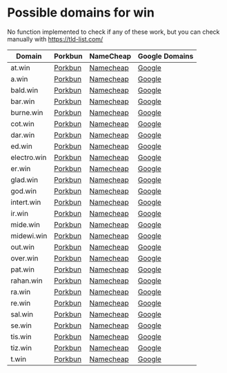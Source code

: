 # Possible domains for win

No function implemented to check if any of these work, but you can check manually with https://tld-list.com/

| Domain | Porkbun | NameCheap | Google Domains |
|---|---|---|---|
| at.win | [Porkbun](https://porkbun.com/checkout/search?prb=e814663da1&tlds=&idnLanguage=&search=search&q=at.win) | [Namecheap](https://www.namecheap.com/domains/registration/results/?domain=at.win) | [Google](https://domains.google.com/registrar/search?searchTerm=at.win) |
| a.win | [Porkbun](https://porkbun.com/checkout/search?prb=e814663da1&tlds=&idnLanguage=&search=search&q=a.win) | [Namecheap](https://www.namecheap.com/domains/registration/results/?domain=a.win) | [Google](https://domains.google.com/registrar/search?searchTerm=a.win) |
| bald.win | [Porkbun](https://porkbun.com/checkout/search?prb=e814663da1&tlds=&idnLanguage=&search=search&q=bald.win) | [Namecheap](https://www.namecheap.com/domains/registration/results/?domain=bald.win) | [Google](https://domains.google.com/registrar/search?searchTerm=bald.win) |
| bar.win | [Porkbun](https://porkbun.com/checkout/search?prb=e814663da1&tlds=&idnLanguage=&search=search&q=bar.win) | [Namecheap](https://www.namecheap.com/domains/registration/results/?domain=bar.win) | [Google](https://domains.google.com/registrar/search?searchTerm=bar.win) |
| burne.win | [Porkbun](https://porkbun.com/checkout/search?prb=e814663da1&tlds=&idnLanguage=&search=search&q=burne.win) | [Namecheap](https://www.namecheap.com/domains/registration/results/?domain=burne.win) | [Google](https://domains.google.com/registrar/search?searchTerm=burne.win) |
| cot.win | [Porkbun](https://porkbun.com/checkout/search?prb=e814663da1&tlds=&idnLanguage=&search=search&q=cot.win) | [Namecheap](https://www.namecheap.com/domains/registration/results/?domain=cot.win) | [Google](https://domains.google.com/registrar/search?searchTerm=cot.win) |
| dar.win | [Porkbun](https://porkbun.com/checkout/search?prb=e814663da1&tlds=&idnLanguage=&search=search&q=dar.win) | [Namecheap](https://www.namecheap.com/domains/registration/results/?domain=dar.win) | [Google](https://domains.google.com/registrar/search?searchTerm=dar.win) |
| ed.win | [Porkbun](https://porkbun.com/checkout/search?prb=e814663da1&tlds=&idnLanguage=&search=search&q=ed.win) | [Namecheap](https://www.namecheap.com/domains/registration/results/?domain=ed.win) | [Google](https://domains.google.com/registrar/search?searchTerm=ed.win) |
| electro.win | [Porkbun](https://porkbun.com/checkout/search?prb=e814663da1&tlds=&idnLanguage=&search=search&q=electro.win) | [Namecheap](https://www.namecheap.com/domains/registration/results/?domain=electro.win) | [Google](https://domains.google.com/registrar/search?searchTerm=electro.win) |
| er.win | [Porkbun](https://porkbun.com/checkout/search?prb=e814663da1&tlds=&idnLanguage=&search=search&q=er.win) | [Namecheap](https://www.namecheap.com/domains/registration/results/?domain=er.win) | [Google](https://domains.google.com/registrar/search?searchTerm=er.win) |
| glad.win | [Porkbun](https://porkbun.com/checkout/search?prb=e814663da1&tlds=&idnLanguage=&search=search&q=glad.win) | [Namecheap](https://www.namecheap.com/domains/registration/results/?domain=glad.win) | [Google](https://domains.google.com/registrar/search?searchTerm=glad.win) |
| god.win | [Porkbun](https://porkbun.com/checkout/search?prb=e814663da1&tlds=&idnLanguage=&search=search&q=god.win) | [Namecheap](https://www.namecheap.com/domains/registration/results/?domain=god.win) | [Google](https://domains.google.com/registrar/search?searchTerm=god.win) |
| intert.win | [Porkbun](https://porkbun.com/checkout/search?prb=e814663da1&tlds=&idnLanguage=&search=search&q=intert.win) | [Namecheap](https://www.namecheap.com/domains/registration/results/?domain=intert.win) | [Google](https://domains.google.com/registrar/search?searchTerm=intert.win) |
| ir.win | [Porkbun](https://porkbun.com/checkout/search?prb=e814663da1&tlds=&idnLanguage=&search=search&q=ir.win) | [Namecheap](https://www.namecheap.com/domains/registration/results/?domain=ir.win) | [Google](https://domains.google.com/registrar/search?searchTerm=ir.win) |
| mide.win | [Porkbun](https://porkbun.com/checkout/search?prb=e814663da1&tlds=&idnLanguage=&search=search&q=mide.win) | [Namecheap](https://www.namecheap.com/domains/registration/results/?domain=mide.win) | [Google](https://domains.google.com/registrar/search?searchTerm=mide.win) |
| midewi.win | [Porkbun](https://porkbun.com/checkout/search?prb=e814663da1&tlds=&idnLanguage=&search=search&q=midewi.win) | [Namecheap](https://www.namecheap.com/domains/registration/results/?domain=midewi.win) | [Google](https://domains.google.com/registrar/search?searchTerm=midewi.win) |
| out.win | [Porkbun](https://porkbun.com/checkout/search?prb=e814663da1&tlds=&idnLanguage=&search=search&q=out.win) | [Namecheap](https://www.namecheap.com/domains/registration/results/?domain=out.win) | [Google](https://domains.google.com/registrar/search?searchTerm=out.win) |
| over.win | [Porkbun](https://porkbun.com/checkout/search?prb=e814663da1&tlds=&idnLanguage=&search=search&q=over.win) | [Namecheap](https://www.namecheap.com/domains/registration/results/?domain=over.win) | [Google](https://domains.google.com/registrar/search?searchTerm=over.win) |
| pat.win | [Porkbun](https://porkbun.com/checkout/search?prb=e814663da1&tlds=&idnLanguage=&search=search&q=pat.win) | [Namecheap](https://www.namecheap.com/domains/registration/results/?domain=pat.win) | [Google](https://domains.google.com/registrar/search?searchTerm=pat.win) |
| rahan.win | [Porkbun](https://porkbun.com/checkout/search?prb=e814663da1&tlds=&idnLanguage=&search=search&q=rahan.win) | [Namecheap](https://www.namecheap.com/domains/registration/results/?domain=rahan.win) | [Google](https://domains.google.com/registrar/search?searchTerm=rahan.win) |
| ra.win | [Porkbun](https://porkbun.com/checkout/search?prb=e814663da1&tlds=&idnLanguage=&search=search&q=ra.win) | [Namecheap](https://www.namecheap.com/domains/registration/results/?domain=ra.win) | [Google](https://domains.google.com/registrar/search?searchTerm=ra.win) |
| re.win | [Porkbun](https://porkbun.com/checkout/search?prb=e814663da1&tlds=&idnLanguage=&search=search&q=re.win) | [Namecheap](https://www.namecheap.com/domains/registration/results/?domain=re.win) | [Google](https://domains.google.com/registrar/search?searchTerm=re.win) |
| sal.win | [Porkbun](https://porkbun.com/checkout/search?prb=e814663da1&tlds=&idnLanguage=&search=search&q=sal.win) | [Namecheap](https://www.namecheap.com/domains/registration/results/?domain=sal.win) | [Google](https://domains.google.com/registrar/search?searchTerm=sal.win) |
| se.win | [Porkbun](https://porkbun.com/checkout/search?prb=e814663da1&tlds=&idnLanguage=&search=search&q=se.win) | [Namecheap](https://www.namecheap.com/domains/registration/results/?domain=se.win) | [Google](https://domains.google.com/registrar/search?searchTerm=se.win) |
| tis.win | [Porkbun](https://porkbun.com/checkout/search?prb=e814663da1&tlds=&idnLanguage=&search=search&q=tis.win) | [Namecheap](https://www.namecheap.com/domains/registration/results/?domain=tis.win) | [Google](https://domains.google.com/registrar/search?searchTerm=tis.win) |
| tiz.win | [Porkbun](https://porkbun.com/checkout/search?prb=e814663da1&tlds=&idnLanguage=&search=search&q=tiz.win) | [Namecheap](https://www.namecheap.com/domains/registration/results/?domain=tiz.win) | [Google](https://domains.google.com/registrar/search?searchTerm=tiz.win) |
| t.win | [Porkbun](https://porkbun.com/checkout/search?prb=e814663da1&tlds=&idnLanguage=&search=search&q=t.win) | [Namecheap](https://www.namecheap.com/domains/registration/results/?domain=t.win) | [Google](https://domains.google.com/registrar/search?searchTerm=t.win) |
